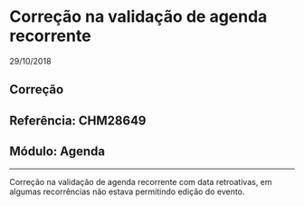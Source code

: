# Correção na validação de agenda recorrente
29/10/2018
## Correção
## Referência: CHM28649
## Módulo: Agenda
***

Correção na validação de agenda recorrente com data retroativas, em algumas recorrências não estava permitindo edição do evento.